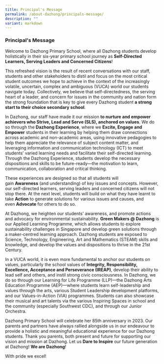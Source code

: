 ```yaml
---
title: Principal's Message
permalink: /about-dazhong/principals-message/
description: ""
variant: markdown
---
```

### Principal's Message


Welcome to Dazhong Primary School, where all Dazhong students develop holistically in their six-year primary school journey as&nbsp;**Self-Directed Learners, Serving Leaders and Concerned Citizens**!&nbsp;

  

This refreshed vision is the result of recent conversations with our staff, students and other stakeholders to distil and focus on the most critical student outcomes we hope to achieve in the context of the increasingly volatile, uncertain, complex and ambiguous (VUCA) world our students navigate today. Collectively, we believe that self-directedness, the serving heart of a leader, and concern for issues in the community and nation form the strong foundation that is key to give every Dazhong student&nbsp;**a strong start to their choice secondary school**.

  

In Dazhong, our staff have made it our mission&nbsp;**to nurture and empower achievers who Strive, Lead and Serve (SLS), anchored on values**. We do so through the&nbsp;**Dazhong Experience**, where we&nbsp;**Excite, Engage and Empower**&nbsp;students in their learning by helping them draw connections across academic and non-academic areas, using innovative pedagogies to help them appreciate the relevance of subject content matter, and leveraging information and communication technology (ICT) to meet students’ varied learning needs and facilitate their self-directed learning. Through the Dazhong Experience, students develop the necessary dispositions and skills to be future-ready—the motivation to learn, communication, collaboration and critical thinking.&nbsp;

  

These experiences are designed so that all students will gain&nbsp;**Awareness**&nbsp;(and understanding) of key issues and concepts. However, our self-directed learners, serving leaders and concerned citizens will not stop there. At the next level, students will build on what they have learnt to take&nbsp;**Action**&nbsp;to generate solutions for various issues and causes, and even&nbsp;**Advocate**&nbsp;for others to do so.

  

At Dazhong, we heighten our students’ awareness, and promote actions and advocacy for environmental sustainability.&nbsp;**Green Makers @ Dazhong**&nbsp;is our Applied Learning Programme, which allows students to explore sustainability challenges in Singapore and develop green solutions through a maker-centred learning approach. Dazhong students are exposed to Science, Technology, Engineering, Art and Mathematics (STEAM) skills and knowledge, and develop the values and dispositions to thrive in the 21st Century.&nbsp;

  

In a VUCA world, it is even more fundamental to anchor our students on values, particularly the school values of&nbsp;**Integrity, Responsibility, Excellence, Acceptance and Perseverance (IREAP)**, develop their ability to lead self and others, and instil strong civic consciousness. In Dazhong, we do so through our Learning for Life Programme (LLP)—the Dazhong Arts Education Programme (AEP)—where students learn self-leadership and values through the arts, various Student Leadership development platforms, and our Values-in-Action (VIA) programmes. Students can also showcase their musical and art talents via the various Inspiring Spaces in school and the community (especially Southwest CDC), and through our Junior Orchestra.&nbsp;

  

Dazhong Primary School will celebrate her 85th anniversary in 2023. Our parents and partners have always rallied alongside us in our endeavour to provide a holistic and meaningful educational experience for our Dazhong students. Thank you parents, both present and future for supporting our vision and mission at Dazhong. Let us&nbsp;**Dare to Inspire**&nbsp;our future generation at Dazhong!&nbsp;**We are Dazhong**!&nbsp;

  

With pride we excel!
